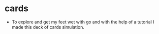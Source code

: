 # cards
* To explore and get my feet wet with go and with the help of a tutorial I made this deck of cards simulation.

